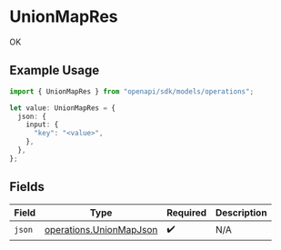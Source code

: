 # UnionMapRes

OK

## Example Usage

```typescript
import { UnionMapRes } from "openapi/sdk/models/operations";

let value: UnionMapRes = {
  json: {
    input: {
      "key": "<value>",
    },
  },
};
```

## Fields

| Field                                                                     | Type                                                                      | Required                                                                  | Description                                                               |
| ------------------------------------------------------------------------- | ------------------------------------------------------------------------- | ------------------------------------------------------------------------- | ------------------------------------------------------------------------- |
| `json`                                                                    | [operations.UnionMapJson](../../../sdk/models/operations/unionmapjson.md) | :heavy_check_mark:                                                        | N/A                                                                       |